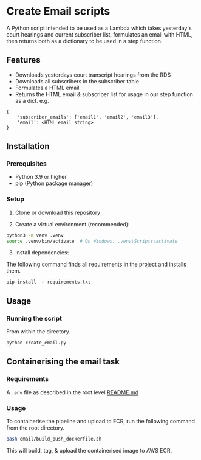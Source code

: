 # Create Email scripts

A Python script intended to be used as a Lambda which takes yesterday's court hearings and current
subscriber list, formulates an email with HTML, then returns both as a dictionary to be used in a step
function.

## Features

- Downloads yesterdays court transcript hearings from the RDS
- Downloads all subscribers in the subscriber table
- Formulates a HTML email
- Returns the HTML email & subscriber list for usage in our step function as a dict. e.g.

```
{
    'subscriber_emails': ['email1', 'email2', 'email3'],
    'email': <HTML email string>
}

```


## Installation

### Prerequisites

- Python 3.9 or higher
- pip (Python package manager)

### Setup

1. Clone or download this repository

2. Create a virtual environment (recommended):
```bash
python3 -m venv .venv
source .venv/bin/activate  # On Windows: .venv\Scripts\activate
```

3. Install dependencies:

The following command finds all requirements in the project and installs them.
```bash
pip install -r requirements.txt
```

## Usage

### Running the script

From within the directory.
```bash
python create_email.py
```

## Containerising the email task

### Requirements

A `.env` file as described in the root level [README.md](../README.md)

### Usage

To containerise the pipeline and upload to ECR, run the following command from the root directory.

```bash
bash email/build_push_dockerfile.sh
```

This will build, tag, & upload the containerised image to AWS ECR.
